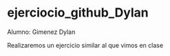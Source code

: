 # ejerciocio_github_Dylan

Alumno: Gimenez Dylan

Realizaremos un ejercicio similar al que vimos en clase